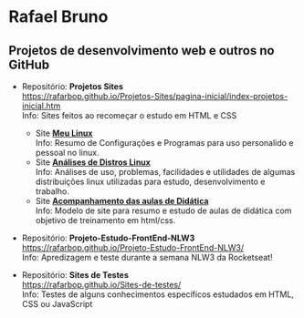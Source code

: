 # Rafael Bruno
## Projetos de desenvolvimento web e outros no GitHub

* Repositório: **Projetos Sites** <br>
  <https://rafarbop.github.io/Projetos-Sites/pagina-inicial/index-projetos-inicial.htm><br>
  Info: Sites feitos ao recomeçar o estudo em HTML e CSS
  
  - Site <a href="https://rafarbop.github.io/Projetos-Sites/meulinux/index-meulinux.htm">**Meu Linux**</a> <br>
    Info: Resumo de Configurações e Programas para uso personalido e pessoal no linux.
  - Site <a href="https://rafarbop.github.io/Projetos-Sites/linuxanalises/index-linuxanalises.htm">**Análises de Distros Linux**</a> <br>
    Info: Análises de uso, problemas, facilidades e utilidades de algumas distribuições linux utilizadas para estudo, desenvolvimento e trabalho.
  - Site <a href="https://rafarbop.github.io/Projetos-Sites/estudodidatica/index-estudodidatica.htm">**Acompanhamento das aulas de Didática**</a> <br>
    Info: Modelo de site para resumo e estudo de aulas de didática com objetivo de treinamento em html/css.

* Repositório: **Projeto-Estudo-FrontEnd-NLW3**<br>
  <https://rafarbop.github.io/Projeto-Estudo-FrontEnd-NLW3/><br>
  Info: Apredizagem e teste durante a semana NLW3 da Rocketseat!
  
* Repositório: __Sites de Testes__ <br>
  <https://rafarbop.github.io/Sites-de-testes/><br>
  Info: Testes de alguns conhecimentos específicos estudados em HTML, CSS ou JavaScript
